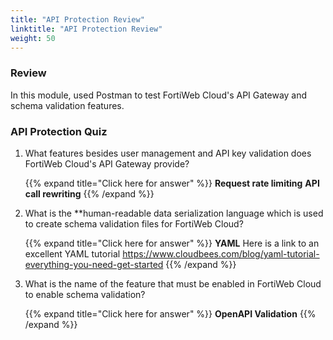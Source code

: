 ```yaml
---
title: "API Protection Review"
linktitle: "API Protection Review"
weight: 50
---
```


### Review 

In this module, used Postman to test FortiWeb Cloud's API Gateway and schema validation features.


### API Protection Quiz

1. What features besides user management and API key validation does FortiWeb Cloud's API Gateway provide?

    {{% expand title="Click here for answer" %}}
**Request rate limiting**
**API call rewriting**
    {{% /expand %}}

2. What is the **human-readable data serialization language which is used to create schema validation files for FortiWeb Cloud?

    {{% expand title="Click here for answer" %}}
**YAML** Here is a link to an excellent YAML tutorial https://www.cloudbees.com/blog/yaml-tutorial-everything-you-need-get-started
    {{% /expand %}}

3. What is the name of the feature that must be enabled in FortiWeb Cloud to enable schema validation?

    {{% expand title="Click here for answer" %}}
**OpenAPI Validation**
    {{% /expand %}}